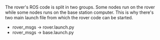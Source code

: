 The rover's ROS code is split in two groups. Some nodes run on the rover while some nodes runs on the base station computer. This is why there's two main launch file from which the rover code can be started.
- rover_msgs -> rover.launch.py
- rover_msgs -> base.launch.py